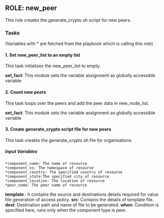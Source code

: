 [//]: # (##############################################################################################)
[//]: # (Copyright Accenture. All Rights Reserved.)
[//]: # (SPDX-License-Identifier: Apache-2.0)
[//]: # (##############################################################################################)

## ROLE: new_peer
This role creates the generate_crypto.sh script for new peers.

### Tasks
(Variables with * are fetched from the playbook which is calling this role)
#### 1. Set new_peer_list to an empty list
This task initializes the new_peer_list to empty.

**set_fact**: This module sets the variable assignment as globally accessible variable

#### 2. Count new peers
This task loops over the peers and add the peer data in new_node_list.

**set_fact**: This module sets the variable assignment as globally accessible variable

#### 3. Create generate_crypto script file for new peers
This task creates the generate_crypto.sh file for organisations
##### Input Variables
    *component_name: The name of resource
    *component_ns: The namespace of resourse
    *component_country: The specified country of resourse
    *component_state:The specified city of resource
    *component_location: The location of resource
    *peer_name: The peer name of recource
**template** : It contains the source and destinations details required for value file generation of access policy.
**src**: Contains the details of template file.
**dest**: Destination path and name of file to be generated.
**when**: Condition is specified here, runs only when the component type is peer.